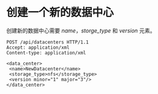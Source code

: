 # 创建一个新的数据中心

创建新的数据中心需要 *name*，*storge\_type* 和 *version* 元素。

              
    POST /api/datacenters HTTP/1.1
    Accept: application/xml
    Content-type: application/xml

    <data_center>
     <name>NewDatacenter</name>
     <storage_type>nfs</storage_type>
     <version minor="1" major="3"/>
    </data_center>

            
